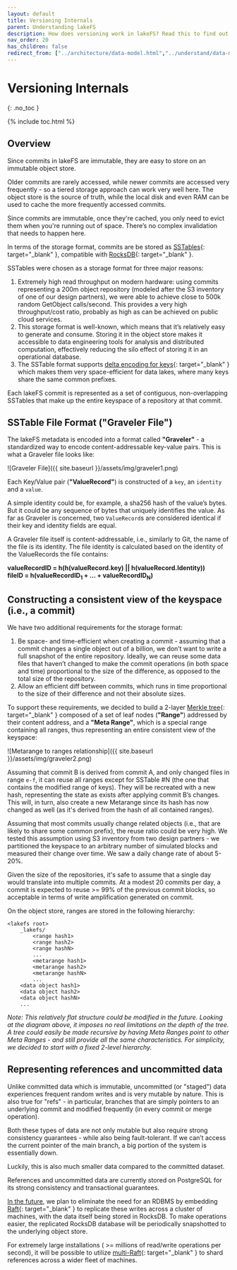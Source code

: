 ```yaml
---
layout: default
title: Versioning Internals
parent: Understanding lakeFS
description: How does versioning work in lakeFS? Read this to find out.
nav_order: 20
has_children: false
redirect_from: ["../architecture/data-model.html","../understand/data-model.html"]
--- 
```

# Versioning Internals
{: .no_toc }

{% include toc.html %}

## Overview

Since commits in lakeFS are immutable, they are easy to store on an immutable object store.

Older commits are rarely accessed, while newer commits are accessed very frequently - so a tiered storage approach can work very well here. The object store is the source of truth, while the local disk and even RAM can be used to cache the more frequently accessed commits.

Since commits are immutable, once they're cached, you only need to evict them when you're running out of space. There’s no complex invalidation that needs to happen here.

In terms of the storage format, commits are be stored as [SSTables](https://en.wikipedia.org/wiki/Log-structured_merge-tree){: target="_blank" }, compatible with [RocksDB](https://rocksdb.org/){: target="_blank" }.

SSTables were chosen as a storage format for three major reasons:

1. Extremely high read throughput on modern hardware: using commits representing a 200m object repository (modeled after the S3 inventory of one of our design partners), we were able to achieve close to 500k random GetObject calls/second. This provides a very high throughput/cost ratio, probably as high as can be achieved on public cloud services.
1. This storage format is well-known, which means that it’s relatively easy to generate and consume. Storing it in the object store makes it accessible to data engineering tools for analysis and distributed computation, effectively reducing the silo effect of storing it in an operational database.
1. The SSTable format supports [delta encoding for keys](https://github.com/facebook/rocksdb/wiki/PlainTable-Format#prefix-encoding){: target="_blank" } which makes them very space-efficient for data lakes, where many keys share the same common prefixes.

Each lakeFS commit is represented as a set of contiguous, non-overlapping SSTables that make up the entire keyspace of a repository at that commit.

## SSTable File Format ("Graveler File")

The lakeFS metadata is encoded into a format called **"Graveler"** - a standardized way to encode content-addressable key-value pairs. This is what a Graveler file looks like:

![Graveler File]({{ site.baseurl }}/assets/img/graveler1.png)

Each Key/Value pair (**"ValueRecord"**) is constructed of a `key`, an `identity` and a `value`.

A simple identity could be, for example, a sha256 hash of the value’s bytes. But it could be any sequence of bytes that uniquely identifies the value. As far as Graveler is concerned, two `ValueRecord`s are considered identical if their key and identity fields are equal.

A Graveler file itself is content-addressable, i.e., similarly to Git, the name of the file is its identity.
The file identity is calculated based on the identity of the ValueRecords the file contains:

<b>valueRecordID = h(h(valueRecord.key) || h(valueRecord.Identity))</b><br/>
<b>fileID = h(valueRecordID<sub>1</sub> + … + valueRecordID<sub>N</sub>)</b>

## Constructing a consistent view of the keyspace (i.e., a commit)

We have two additional requirements for the storage format:

1. Be space- and time-efficient when creating a commit - assuming that a commit changes a single object out of a billion, we don’t want to write a full snapshot of the entire repository. Ideally, we can reuse some data files that haven’t changed to make the commit operations (in both space and time) proportional to the size of the difference, as opposed to the total size of the repository.
1. Allow an efficient diff between commits, which runs in time proportional to the size of their difference and not their absolute sizes.

To support these requirements, we decided to build a 2-layer [Merkle tree](https://en.wikipedia.org/wiki/Merkle_tree){: target="_blank" } composed of a set of leaf nodes (**"Range"**) addressed by their content address, and a **"Meta Range"**, which is a special range containing all ranges, thus representing an entire consistent view of the keyspace:

![Metarange to ranges relationship]({{ site.baseurl }}/assets/img/graveler2.png)

Assuming that commit B is derived from commit A, and only changed files in range `e-f`, it can reuse all ranges except for SSTable #N (the one that contains the modified range of keys). They will be recreated with a new hash, representing the state as exists after applying commit B’s changes. This will, in turn, also create a new Metarange since its hash has now changed as well (as it's derived from the hash of all contained ranges).

Assuming that most commits usually change related objects (i.e., that are likely to share some common prefix), the reuse ratio could be very high. We tested this assumption using S3 inventory from two design partners - we partitioned the keyspace to an arbitrary number of simulated blocks and measured their change over time. We saw a daily change rate of about 5-20%.

Given the size of the repositories, it's safe to assume that a single day would translate into multiple commits. At a modest 20 commits per day, a commit is expected to reuse >= 99% of the previous commit blocks, so acceptable in terms of write amplification generated on commit.

On the object store, ranges are stored in the following hierarchy:

```
<lakefs root>
    _lakefs/
        <range hash1>
        <range hash2>
        <range hashN>
        ...
        <metarange hash1>
        <metarange hash2>
        <metarange hashN>
        ...
    <data object hash1>
    <data object hash2>
    <data object hashN>
    ...
```

*Note: This relatively flat structure could be modified in the future. Looking at the diagram above, it imposes no real limitations on the depth of the tree. A tree could easily be made recursive by having Meta Ranges point to other Meta Ranges - and still provide all the same characteristics. For simplicity, we decided to start with a fixed 2-level hierarchy.*

## Representing references and uncommitted data

Unlike committed data which is immutable, uncommitted (or "staged") data experiences frequent random writes and is very mutable by nature. This is also true for "refs" - in particular, branches that are simply pointers to an underlying commit and modified frequently (in every commit or merge operation).

Both these types of data are not only mutable but also require strong consistency guarantees - while also being fault-tolerant. If we can’t access the current pointer of the main branch, a big portion of the system is essentially down. 

Luckily, this is also much smaller data compared to the committed dataset.

References and uncommitted data are currently stored on PostgreSQL for its strong consistency and transactional guarantees.

[In the future](roadmap.md#lakefs-on-the-rocks-milestone-3---remove-postgresql), we plan to eliminate the need for an RDBMS by embedding [Raft](https://raft.github.io/){: target="_blank" } to replicate these writes across a cluster of machines, with the data itself being stored in RocksDB. To make operations easier, the replicated RocksDB database will be periodically snapshotted to the underlying object store.

For extremely large installations ( >= millions of read/write operations per second), it will be possible to utilize [multi-Raft](https://pingcap.com/blog/2017-08-15-multi-raft/){: target="_blank" } to shard references across a wider fleet of machines.

